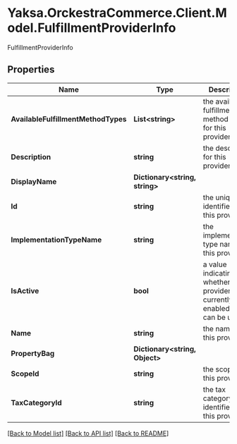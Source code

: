 # Yaksa.OrckestraCommerce.Client.Model.FulfillmentProviderInfo
FulfillmentProviderInfo

## Properties

Name | Type | Description | Notes
------------ | ------------- | ------------- | -------------
**AvailableFulfillmentMethodTypes** | **List&lt;string&gt;** | the available fulfillment method types for this provider | [optional] 
**Description** | **string** | the description for this provider | [optional] 
**DisplayName** | **Dictionary&lt;string, string&gt;** |  | [optional] 
**Id** | **string** | the unique identifier for this provider | [optional] 
**ImplementationTypeName** | **string** | the implementation type name of this provider | [optional] 
**IsActive** | **bool** | a value indicating whether this provider is currently enabled and can be used | [optional] 
**Name** | **string** | the name for this provider | [optional] 
**PropertyBag** | **Dictionary&lt;string, Object&gt;** |  | [optional] 
**ScopeId** | **string** | the scope for this provider | [optional] 
**TaxCategoryId** | **string** | the tax category identifier for this provider | [optional] 

[[Back to Model list]](../README.md#documentation-for-models) [[Back to API list]](../README.md#documentation-for-api-endpoints) [[Back to README]](../README.md)

